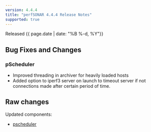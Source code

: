 ```yaml
---
version: 4.4.4
title: "perfSONAR 4.4.4 Release Notes"
supported: true
---
```


Released {{ page.date | date: "%B %-d, %Y"}}

Bug Fixes and Changes
----------------------------
### pScheduler
- Improved threading in archiver for heavily loaded hosts
- Added option to iperf3 server on launch to timeout server if not connections made after certain period of time.

Raw changes
-----------

Updated components:
-   [pscheduler](https://github.com/perfsonar/pscheduler/compare/v4.4.3...v4.4.4)
